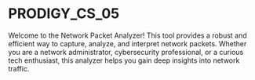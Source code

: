 # PRODIGY_CS_05
Welcome to the Network Packet Analyzer! This tool provides a robust and efficient way to capture, analyze, and interpret network packets. Whether you are a network administrator, cybersecurity professional, or a curious tech enthusiast, this analyzer helps you gain deep insights into network traffic.
